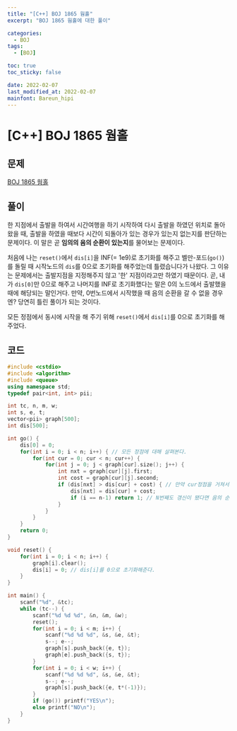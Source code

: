 ```yaml
---
title: "[C++] BOJ 1865 웜홀"
excerpt: "BOJ 1865 웜홀에 대한 풀이"

categories:
  - BOJ
tags:
  - [BOJ]

toc: true
toc_sticky: false

date: 2022-02-07
last_modified_at: 2022-02-07
mainfont: Bareun_hipi
---
```


# [C++] BOJ 1865 웜홀

## 문제

[BOJ 1865 웜홀](https://www.acmicpc.net/problem/1865)

## 풀이

한 지점에서 출발을 하여서 시간여행을 하기 시작하여 다시 출발을 하였던 위치로 돌아왔을 때, 출발을 하였을 때보다 시간이 되돌아가 있는 경우가 있는지 없는지를 판단하는 문제이다. 이 말은 곧 **임의의 음의 순환이 있는지**를 물어보는 문제이다.

처음에 나는 `reset()`에서 `dis[i]`을 INF(= 1e9)로 초기화를 해주고 벨만-포드(`go()`)를 돌릴 때 시작노드의 `dis`를 0으로 초기화를 해주었는데 틀렸습니다가 나왔다.
그 이유는 문제에서는 출발지점을 지정해주지 않고 '한' 지점이라고만 하였기 때문이다.
곧, 내가 `dis[0]`만 0으로 해주고 나머지를 INF로 초기화했다는 말은 0의 노드에서 출발했을 때에 해당되는 말인거다. 만약, 0번노드에서 시작했을 때 음의 순환을 갈 수 없을 경우엔? 당연히 틀린 풀이가 되는 것이다.

모든 정점에서 동시에 시작을 해 주기 위해 `reset()`에서 `dis[i]`를 0으로 초기화를 해주었다.

## 코드

```c++
#include <cstdio>
#include <algorithm>
#include <queue>
using namespace std;
typedef pair<int, int> pii;

int tc, n, m, w;
int s, e, t;
vector<pii> graph[500];
int dis[500];

int go() {
    dis[0] = 0;
    for(int i = 0; i < n; i++) { // 모든 정점에 대해 살펴본다.
        for(int cur = 0; cur < n; cur++) {
            for(int j = 0; j < graph[cur].size(); j++) {
                int nxt = graph[cur][j].first;
                int cost = graph[cur][j].second;
                if (dis[nxt] > dis[cur] + cost) { // 만약 cur정점을 거쳐서 nxt정점에 도달하는 것이 더 적다면 갱신시켜 준다.
                    dis[nxt] = dis[cur] + cost;
                    if (i == n-1) return 1; // N번째도 갱신이 됐다면 음의 순환이 있다는 뜻
                }
            }
        }
    }
    return 0;
}

void reset() {
    for(int i = 0; i < n; i++) {
        graph[i].clear();
        dis[i] = 0; // dis[i]를 0으로 초기화해준다.
    }
}

int main() {
    scanf("%d", &tc);
    while (tc--) {
        scanf("%d %d %d", &n, &m, &w);
        reset();
        for(int i = 0; i < m; i++) {
            scanf("%d %d %d", &s, &e, &t);
            s--; e--;
            graph[s].push_back({e, t});
            graph[e].push_back({s, t});
        }
        for(int i = 0; i < w; i++) {
            scanf("%d %d %d", &s, &e, &t);
            s--; e--;
            graph[s].push_back({e, t*(-1)});
        }
        if (go()) printf("YES\n");
        else printf("NO\n");
    }
}
```
